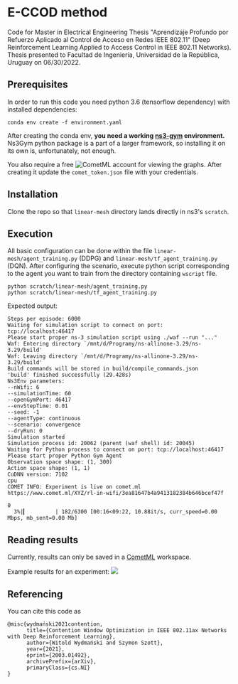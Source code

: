 # E-CCOD method
Code for Master in Electrical Engineering Thesis "Aprendizaje Profundo por Refuerzo Aplicado al Control de Acceso en Redes IEEE 802.11" (Deep Reinforcement Learning Applied to Access Control in IEEE 802.11 Networks). Thesis presented to Facultad de Ingeniería, Universidad de la República, Uruguay on 06/30/2022.

## Prerequisites
In order to run this code you need python 3.6 (tensorflow dependency) with installed dependencies:
```
conda env create -f environment.yaml
```
After creating the conda env, **you need a working [ns3-gym](https://github.com/tkn-tub/ns3-gym) environment.** Ns3Gym python package is a part of a larger framework, so installing it on its own is, unfortunately, not enough.

You also require a free ![CometML](https://www.comet.ml/signup) account for viewing the graphs. After creating it update the `comet_token.json` file with your credentials.

## Installation
Clone the repo so that `linear-mesh` directory lands directly in ns3's `scratch`. 

## Execution
All basic configuration can be done within the file `linear-mesh/agent_training.py` (DDPG) and `linear-mesh/tf_agent_training.py` (DQN).
After configuring the scenario, execute python script corresponding to the agent you want to train from the directory containing `wscript` file.

```
python scratch/linear-mesh/agent_training.py
python scratch/linear-mesh/tf_agent_training.py
```

Expected output:
```
Steps per episode: 6000
Waiting for simulation script to connect on port: tcp://localhost:46417
Please start proper ns-3 simulation script using ./waf --run "..."
Waf: Entering directory `/mnt/d/Programy/ns-allinone-3.29/ns-3.29/build'
Waf: Leaving directory `/mnt/d/Programy/ns-allinone-3.29/ns-3.29/build'
Build commands will be stored in build/compile_commands.json
'build' finished successfully (29.428s)
Ns3Env parameters:
--nWifi: 6
--simulationTime: 60
--openGymPort: 46417
--envStepTime: 0.01
--seed: -1
--agentType: continuous
--scenario: convergence
--dryRun: 0
Simulation started
Simulation process id: 20062 (parent (waf shell) id: 20045)
Waiting for Python process to connect on port: tcp://localhost:46417
Please start proper Python Gym Agent
Observation space shape: (1, 300)
Action space shape: (1, 1)
CuDNN version: 7102
cpu
COMET INFO: Experiment is live on comet.ml https://www.comet.ml/XYZ/rl-in-wifi/3ea81647b4a9413182384b646bcef47f

0
  3%|▎         | 182/6300 [00:16<09:22, 10.88it/s, curr_speed=0.00 Mbps, mb_sent=0.00 Mb]
```

## Reading results
Currently, results can only be saved in a [CometML](https://www.comet.ml) workspace. 

Example results for an experiment:
![](https://i.imgur.com/g8hiAz9.png)

## Referencing
You can cite this code as 

```
@misc{wydmański2021contention,
      title={Contention Window Optimization in IEEE 802.11ax Networks with Deep Reinforcement Learning}, 
      author={Witold Wydmański and Szymon Szott},
      year={2021},
      eprint={2003.01492},
      archivePrefix={arXiv},
      primaryClass={cs.NI}
}
```
